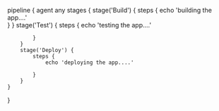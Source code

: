 pipeline {
    agent any 
    stages {
        stage('Build') { 
            steps {
                echo 'building the app....'         
            }
        }
        stage('Test') { 
            steps {
                echo 'testing the app....'         
 
            }
        }
        stage('Deploy') { 
            steps {
                echo 'deploying the app....'         
 
            }
        }
    }
}
